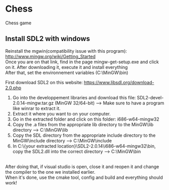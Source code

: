 # Chess
Chess game

## Install SDL2 with windows

Reinstall the mgwin(compatibility issue with this program): http://www.mingw.org/wiki/Getting_Started <br>
Once you are on that link, find in the page mingw-get-setup.exe and click on it. After downloading it, execute it and install everything <br>
After that, set the environnement variables (C:\MinGW\bin)


First download SDL2 on this website: https://www.libsdl.org/download-2.0.php <br>
1. Go into the developpement libraries and download this file: SDL2-devel-2.0.14-mingw.tar.gz (MinGW 32/64-bit) --> Make sure to have a program like winrar to extract it. <br>
2. Extract it where you want to on your computer. <br>
3. Go in the extracted folder and click on this folder: i686-w64-mingw32 <br>
4. Copy the .a files from the appropriate lib directory to the MinGW\lib directory --> C:\MinGW\lib <br>
5. Copy the SDL directory from the appropriate include directory to the MinGW\include directory --> C:\MinGW\include <br>
6. In C:\\{your extracted location}\SDL2-2.0.14\i686-w64-mingw32\bin, copy the SDL2.dll into the correct directory --> C:\MinGW\bin <br> <br>

After doing that, if visual studio is open, close it and reopen it and change the compiler to the one we installed earlier. <br>
When it's done, use the cmake tool, config and build and everything should work!
